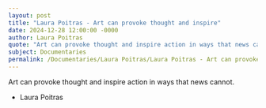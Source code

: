 ```yaml
---
layout: post
title: "Laura Poitras - Art can provoke thought and inspire"
date: 2024-12-28 12:00:00 -0000
author: Laura Poitras
quote: "Art can provoke thought and inspire action in ways that news cannot."
subject: Documentaries
permalink: /Documentaries/Laura Poitras/Laura Poitras - Art can provoke thought and inspire
---
```


Art can provoke thought and inspire action in ways that news cannot.

- Laura Poitras
